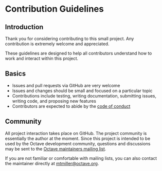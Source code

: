 # Contribution Guidelines

## Introduction

Thank you for considering contributing to this small project. Any contribution
is extremely welcome and appreciated.

These guidelines are designed to help all contributors understand how to work
and interact within this project.

## Basics

* Issues and pull requests via GitHub are very welcome
* Issues and changes should be small and focused on a particular topic
* Contributions include testing, writing documentation, submitting issues,
  writing code, and proposing new features
* Contributors are expected to abide by the
  [code of conduct](CODE_OF_CONDUCT.md)

## Community

All project interaction takes place on GitHub. The project community is
essentially the author at the moment. Since this project is intended to be
used by the Octave development community, questions and discussions may be
sent to the [Octave maintainers mailing list].

If you are not familiar or comfortable with mailing lists, you can also
contact the maintainer directly at [mtmiller@octave.org].

[Octave maintainers mailing list]: https://lists.gnu.org/mailman/listinfo/octave-maintainers
[mtmiller@octave.org]: mailto:mtmiller@octave.org
